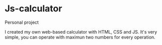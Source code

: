 # Js-calculator
Personal project

I created my own web-based calculator with HTML, CSS and JS.
It's very simple, you can operate with maximun two numbers for every operation.
